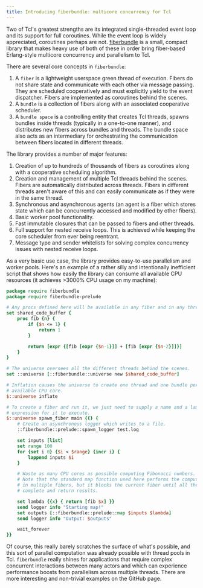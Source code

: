```yaml
---
title: Introducing fiberbundle: multicore concurrency for Tcl
---
```


Two of Tcl's greatest strengths are its integrated single-threaded event loop and its support for full coroutines. While the event loop is widely appreciated, coroutines perhaps are not. [fiberbundle](https://github.com/zpconn/fiberbundle) is a small, compact library that makes heavy use of both of these in order bring fiber-based Erlang-style multicore concurrency and parallelism to Tcl.

There are several core concepts in ```fiberbundle```:

1. A ```fiber``` is a lightweight userspace green thread of execution. Fibers do not share state and communicate with each other via message passing. They are scheduled cooperatively and must explicitly yield to the event dispatcher. Fibers are implemented as coroutines behind the scenes.
2. A ```bundle``` is a collection of fibers along with an associated cooperative scheduler.
3. A ```bundle space``` is a controlling entity that creates Tcl threads, spawns bundles inside threads (typically in a one-to-one manner), and distributes new fibers across bundles and threads. The bundle space also acts as an intermediary for orchestrating the communication between fibers located in different threads.

The library provides a number of major features:

1. Creation of up to hundreds of thousands of fibers as coroutines along with a cooperative scheduling algorithm.
2. Creation and management of multiple Tcl threads behind the scenes. Fibers are automatically distributed across threads. Fibers in different threads aren't aware of this and can easily communicate as if they were in the same thread.
3. Synchronous and asynchronous agents (an agent is a fiber which stores state which can be concurrently accessed and modified by other fibers).
4. Basic worker pool functionality.
5. Fast immutable closures that can be passed to fibers and other threads.
6. Full support for nested receive loops. This is achieved while keeping the core scheduler from ever being reentrant.
7. Message type and sender whitelists for solving complex concurrency issues with nested receive loops.

As a very basic use case, the library provides easy-to-use parallelism and worker pools. Here's an example of a rather silly and intentionally inefficient script that shows how easily the library can consume all available CPU resources (it achieves >3000% CPU usage on my machine):

``` tcl
package require fiberbundle
package require fiberbundle-prelude

# Any procs defined here will be available in any fiber and in any thread.
set shared_code_buffer {
	proc fib {n} {
		if {$n <= 1} {
			return 1
		}

		return [expr {[fib [expr {$n-1}]] + [fib [expr {$n-2}]]}]
	}
}

# The universe oversees all the different threads behind the scenes.
set ::universe [::fiberbundle::universe new $shared_code_buffer]

# Inflation causes the universe to create one thread and one bundle per
# available CPU core.
$::universe inflate

# To create a fiber and run it, we just need to supply a name and a lambda
# expression for it to execute.
$::universe spawn_fiber main {{} {
	# Create an asynchronous logger which writes to a file.
	::fiberbundle::prelude::spawn_logger test.log

	set inputs [list]
	set range 100
	for {set i 0} {$i < $range} {incr i} {
		lappend inputs $i
	}

	# Waste as many CPU cores as possible computing Fibonacci numbers.
	# Note that the standard map function used here performs the computations in parallel
	# in multiple fibers, but it blocks the current fiber until all the calculations
	# complete and return results.

	set lambda {{x} { return [fib $x] }}
	send logger info "Starting map!"
	set outputs [::fiberbundle::prelude::map $inputs $lambda]
	send logger info "Output: $outputs"

	wait_forever
}}
```

Of course, this really barely scratches the surface of what's possible, and this sort of parallel computation was already possible with thread pools in Tcl. ```fiberbundle``` really shines for applications that require complex concurrent interactions between many actors and which can experience performance boosts from parallelism across multiple threads. There are more interesting and non-trivial examples on the GitHub page.

